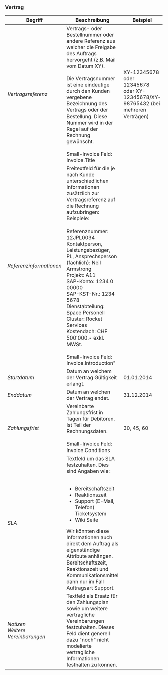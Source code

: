 ### Vertrag

| Begriff | Beschreibung | Beispiel | Validierung |
| --- | --- | --- | --- |
| _Vertragsreferenz_ | Vertrags- oder Bestellnummer oder andere Referenz aus welcher die Freigabe des Auftrags hervorgeht (z.B. Mail vom Datum XY). <br /> <br />Die Vertragsnummer ist eine eindeutige durch den Kunden vergebene Bezeichnung des Vertrags oder der Bestellung. Diese Nummer wird in der Regel auf der Rechnung gewünscht. <br /> <br />Small-Invoice Feld: Invoice.Title | XY-12345678 oder 12345678 oder XY-12345678/XY-98765432 (bei mehreren Verträgen) | _Optional_ |
| _Referenzinformationen_ | Freitextfeld für die je nach Kunde unterschiedlichen Informationen zusätzlich zur Vertragsreferenz auf die Rechnung aufzubringen: <br />Beispiele: <br /> <br />Referenznummer: 12JPL0034 <br />Kontaktperson, Leistungsbezüger, PL, Ansprechsperson (fachlich): Neil Armstrong <br />Projekt: A11 <br />SAP-Konto: 1234 0 00000 <br />SAP-KST-Nr.: 1234 5678 <br />Dienstabteilung: Space Personell <br />Cluster: Rocket Services <br />Kostendach: CHF 500'000.- exkl. MWSt. <br /> <br />Small-Invoice Feld: Invoice.Introduction" | | _Optional_ |
| _Startdatum_ | Datum an welchem der Vertrag Gültigkeit erlangt. | 01.01.2014 | _Muss wenn Vertragsnummer_ |
| _Enddatum_ | Datum an welchen der Vertrag endet. | 31.12.2014 | _Muss wenn Vertragsnummer_ |
| _Zahlungsfrist_ | Vereinbarte Zahlungsfrist in Tagen für Debitoren. Ist Teil der Rechnungsdaten. <br /> <br />Small-Invoice Feld: Invoice.Conditions | 30, 45, 60 | _Muss_ |
| _SLA_ | Textfeld um das SLA festzuhalten. Dies sind Angaben wie: <br /> <br /> <ul><li>Bereitschaftszeit</li><li>Reaktionszeit</li><li>Support (E-Mail, Telefon)</li>Ticketsystem</li><li>Wiki Seite</li></ul> Wir könnten diese Informationen auch direkt dem Auftrag als eigenständige Attribute anhängen.  Bereitschaftszeit, Reaktionszeit und Kommunikationsmittel dann nur im Fall Auftragsart Support. <br /> | | _Optional_ |
| _Notizen<br>Weitere Vereinbarungen_ | Textfeld als Ersatz für den Zahlungsplan sowie um weitere vertragliche Vereinbarungen festzuhalten. Dieses Feld dient generell dazu "noch" nicht modelierte vertragliche Informationen festhalten zu können. | | _Optional_ |
